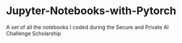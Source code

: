 # Jupyter-Notebooks-with-Pytorch
A set of all the notebooks I coded during the Secure and Private AI Challenge Scholarship
